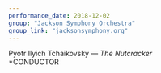 ```yaml
---
performance_date: 2018-12-02
group: "Jackson Symphony Orchestra"
group_link: "jacksonsymphony.org"
---
```

Pyotr Ilyich Tchaikovsky  — _The Nutcracker_<br/>
*CONDUCTOR
